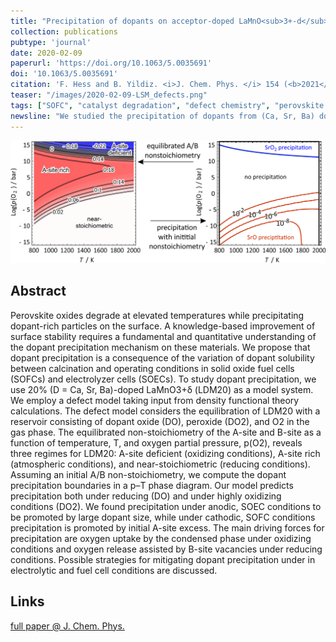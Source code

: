 ```yaml
---
title: "Precipitation of dopants on acceptor-doped LaMnO<sub>3+-d</sub> revealed by defect chemistry from first principles"
collection: publications
pubtype: 'journal'
date: 2020-02-09
paperurl: 'https://doi.org/10.1063/5.0035691'
doi: '10.1063/5.0035691'
citation: 'F. Hess and B. Yildiz. <i>J. Chem. Phys. </i> 154 (<b>2021</b>) 064702 .'
teaser: "/images/2020-02-09-LSM_defects.png"
tags: ["SOFC", "catalyst degradation", "defect chemistry", "perovskite oxides", "near-surface defects", "surface defects"]
newsline: "We studied the precipitation of dopants from (Ca, Sr, Ba) doped LaMnO3 in the form of binary oxides and peroxides under SOFC conditions by a first-principles-based defect model."
---
```


<img src="/images/2020-02-09-LSM_defects.png">

Abstract
--------
Perovskite oxides degrade at elevated temperatures while precipitating dopant-rich particles on the surface. A knowledge-based improvement of surface stability requires a fundamental and quantitative understanding of the dopant precipitation mechanism on these materials. We propose that dopant precipitation is a consequence of the variation of dopant solubility between calcination and operating conditions in solid oxide fuel cells (SOFCs) and electrolyzer cells (SOECs). To study dopant precipitation, we use 20% (D = Ca, Sr, Ba)-doped LaMnO3+δ (LDM20) as a model system. We employ a defect model taking input from density functional theory calculations. The defect model considers the equilibration of LDM20 with a reservoir consisting of dopant oxide (DO), peroxide (DO2), and O2 in the gas phase. The equilibrated non-stoichiometry of the A-site and B-site as a function of temperature, T, and oxygen partial pressure, p(O2), reveals three regimes for LDM20: A-site deficient (oxidizing conditions), A-site rich (atmospheric conditions), and near-stoichiometric (reducing conditions). Assuming an initial A/B non-stoichiometry, we compute the dopant precipitation boundaries in a p–T phase diagram. Our model predicts precipitation both under reducing (DO) and under highly oxidizing conditions (DO2). We found precipitation under anodic, SOEC conditions to be promoted by large dopant size, while under cathodic, SOFC conditions precipitation is promoted by initial A-site excess. The main driving forces for precipitation are oxygen uptake by the condensed phase under oxidizing conditions and oxygen release assisted by B-site vacancies under reducing conditions. Possible strategies for mitigating dopant precipitation under in electrolytic and fuel cell conditions are discussed.

Links
------
<i class="fa fa-external-link-alt" aria-hidden="true" title="external link"></i> [full paper @ J. Chem. Phys.](https://doi.org/10.1063/5.0035691)

